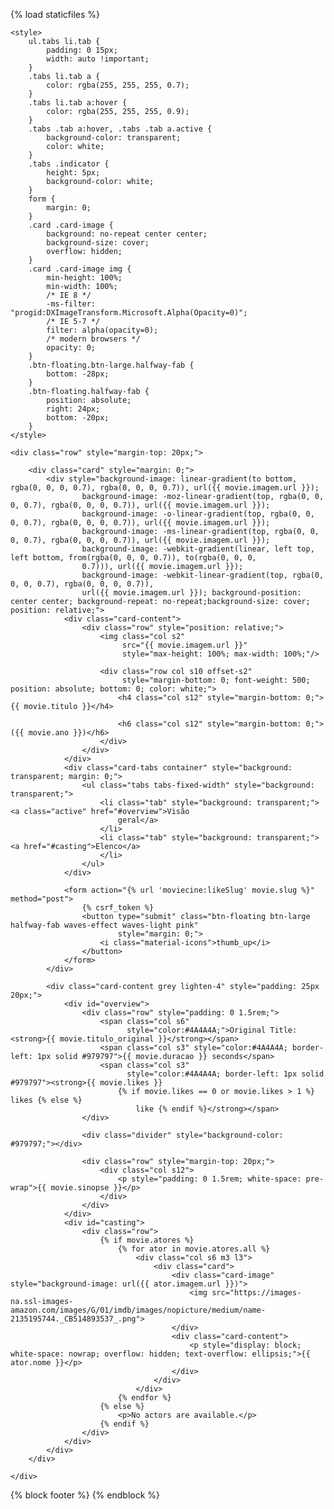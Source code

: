 {% load staticfiles %}

<html>
<head>
    <!--Import materialize.css-->
    <link type="text/css" rel="stylesheet" href="{% static 'materialize/bin/materialize.css' %}"
          media="screen,projection"/>
    <link href="https://fonts.googleapis.com/icon?family=Material+Icons" rel="stylesheet">

    <style>
        ul.tabs li.tab {
            padding: 0 15px;
            width: auto !important;
        }
        .tabs li.tab a {
            color: rgba(255, 255, 255, 0.7);
        }
        .tabs li.tab a:hover {
            color: rgba(255, 255, 255, 0.9);
        }
        .tabs .tab a:hover, .tabs .tab a.active {
            background-color: transparent;
            color: white;
        }
        .tabs .indicator {
            height: 5px;
            background-color: white;
        }
        form {
            margin: 0;
        }
        .card .card-image {
            background: no-repeat center center;
            background-size: cover;
            overflow: hidden;
        }
        .card .card-image img {
            min-height: 100%;
            min-width: 100%;
            /* IE 8 */
            -ms-filter: "progid:DXImageTransform.Microsoft.Alpha(Opacity=0)";
            /* IE 5-7 */
            filter: alpha(opacity=0);
            /* modern browsers */
            opacity: 0;
        }
        .btn-floating.btn-large.halfway-fab {
            bottom: -28px;
        }
        .btn-floating.halfway-fab {
            position: absolute;
            right: 24px;
            bottom: -20px;
        }
    </style>
</head>
<body>

<div class="container">

    <div class="row" style="margin-top: 20px;">

        <div class="card" style="margin: 0;">
            <div style="background-image: linear-gradient(to bottom, rgba(0, 0, 0, 0.7), rgba(0, 0, 0, 0.7)), url({{ movie.imagem.url }});
                    background-image: -moz-linear-gradient(top, rgba(0, 0, 0, 0.7), rgba(0, 0, 0, 0.7)), url({{ movie.imagem.url }});
                    background-image: -o-linear-gradient(top, rgba(0, 0, 0, 0.7), rgba(0, 0, 0, 0.7)), url({{ movie.imagem.url }});
                    background-image: -ms-linear-gradient(top, rgba(0, 0, 0, 0.7), rgba(0, 0, 0, 0.7)), url({{ movie.imagem.url }});
                    background-image: -webkit-gradient(linear, left top, left bottom, from(rgba(0, 0, 0, 0.7)), to(rgba(0, 0, 0,
                    0.7))), url({{ movie.imagem.url }});
                    background-image: -webkit-linear-gradient(top, rgba(0, 0, 0, 0.7), rgba(0, 0, 0, 0.7)),
                    url({{ movie.imagem.url }}); background-position: center center; background-repeat: no-repeat;background-size: cover; position: relative;">
                <div class="card-content">
                    <div class="row" style="position: relative;">
                        <img class="col s2"
                             src="{{ movie.imagem.url }}"
                             style="max-height: 100%; max-width: 100%;"/>

                        <div class="row col s10 offset-s2"
                             style="margin-bottom: 0; font-weight: 500; position: absolute; bottom: 0; color: white;">
                            <h4 class="col s12" style="margin-bottom: 0;">{{ movie.titulo }}</h4>

                            <h6 class="col s12" style="margin-bottom: 0;">({{ movie.ano }})</h6>
                        </div>
                    </div>
                </div>
                <div class="card-tabs container" style="background: transparent; margin: 0;">
                    <ul class="tabs tabs-fixed-width" style="background: transparent;">
                        <li class="tab" style="background: transparent;"><a class="active" href="#overview">Visão
                            geral</a>
                        </li>
                        <li class="tab" style="background: transparent;"><a href="#casting">Elenco</a>
                        </li>
                    </ul>
                </div>

                <form action="{% url 'moviecine:likeSlug' movie.slug %}" method="post">
                    {% csrf_token %}
                    <button type="submit" class="btn-floating btn-large halfway-fab waves-effect waves-light pink"
                            style="margin: 0;">
                        <i class="material-icons">thumb_up</i>
                    </button>
                </form>
            </div>

            <div class="card-content grey lighten-4" style="padding: 25px 20px;">
                <div id="overview">
                    <div class="row" style="padding: 0 1.5rem;">
                        <span class="col s6"
                              style="color:#4A4A4A;">Original Title: <strong>{{ movie.titulo_original }}</strong></span>
                        <span class="col s3" style="color:#4A4A4A; border-left: 1px solid #979797">{{ movie.duracao }} seconds</span>
                        <span class="col s3"
                              style="color:#4A4A4A; border-left: 1px solid #979797"><strong>{{ movie.likes }}
                            {% if movie.likes == 0 or movie.likes > 1 %} likes {% else %}
                                like {% endif %}</strong></span>
                    </div>

                    <div class="divider" style="background-color: #979797;"></div>

                    <div class="row" style="margin-top: 20px;">
                        <div class="col s12">
                            <p style="padding: 0 1.5rem; white-space: pre-wrap">{{ movie.sinopse }}</p>
                        </div>
                    </div>
                </div>
                <div id="casting">
                    <div class="row">
                        {% if movie.atores %}
                            {% for ator in movie.atores.all %}
                                <div class="col s6 m3 l3">
                                    <div class="card">
                                        <div class="card-image" style="background-image: url({{ ator.imagem.url }})">
                                            <img src="https://images-na.ssl-images-amazon.com/images/G/01/imdb/images/nopicture/medium/name-2135195744._CB514893537_.png">
                                        </div>
                                        <div class="card-content">
                                            <p style="display: block; white-space: nowrap; overflow: hidden; text-overflow: ellipsis;">{{ ator.nome }}</p>
                                        </div>
                                    </div>
                                </div>
                            {% endfor %}
                        {% else %}
                            <p>No actors are available.</p>
                        {% endif %}
                    </div>
                </div>
            </div>
        </div>

    </div>

</div>

{% block footer %}
    <script type="text/javascript" src="https://code.jquery.com/jquery-2.1.1.min.js"></script>
    <script type="text/javascript" src="{% static 'materialize/bin/materialize.js' %}"></script>
    <script>
        $(document).ready(function () {
            $('ul.tabs').tabs();
        });
    </script>
{% endblock %}

</div>
</body>
</html>
